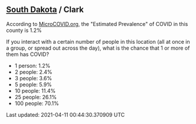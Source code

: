 
## [South Dakota](/united-states/south-dakota) / Clark

According to [MicroCOVID.org](http://microcovid.org),
the "Estimated Prevalence" of COVID in this county is 1.2%

If you interact with a certain number of people in this location
(all at once in a group, or spread out across the day), what is the chance that
1 or more of them has COVID?

- 1 person: 1.2%
- 2 people: 2.4%
- 3 people: 3.6%
- 5 people: 5.9%
- 10 people: 11.4%
- 25 people: 26.1%
- 100 people: 70.1%

Last updated: 2021-04-11 00:44:30.370909 UTC
